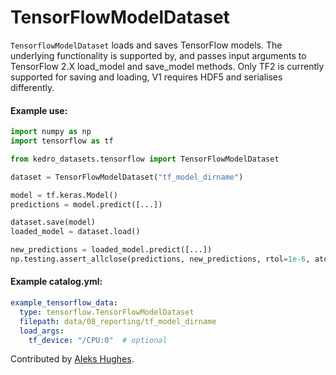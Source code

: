 # TensorFlowModelDataset

``TensorflowModelDataset`` loads and saves TensorFlow models.
The underlying functionality is supported by, and passes input arguments to TensorFlow 2.X load_model and save_model methods. Only TF2 is currently supported for saving and loading, V1 requires HDF5 and serialises differently.

#### Example use:
```python
import numpy as np
import tensorflow as tf

from kedro_datasets.tensorflow import TensorFlowModelDataset

dataset = TensorFlowModelDataset("tf_model_dirname")

model = tf.keras.Model()
predictions = model.predict([...])

dataset.save(model)
loaded_model = dataset.load()

new_predictions = loaded_model.predict([...])
np.testing.assert_allclose(predictions, new_predictions, rtol=1e-6, atol=1e-6)
```

#### Example catalog.yml:
```yaml
example_tensorflow_data:
  type: tensorflow.TensorFlowModelDataset
  filepath: data/08_reporting/tf_model_dirname
  load_args:
    tf_device: "/CPU:0"  # optional
```

Contributed by [Aleks Hughes](https://github.com/w0rdsm1th).
